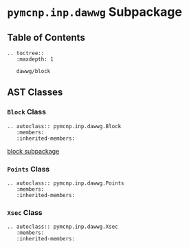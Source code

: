 # `pymcnp.inp.dawwg` Subpackage

## Table of Contents

```{eval-rst}
.. toctree::
   :maxdepth: 1

   dawwg/block
```

## AST Classes

### `Block` Class

```{eval-rst}
.. autoclass:: pymcnp.inp.dawwg.Block
   :members:
   :inherited-members:
```

[block subpackage](dawwg/block)

### `Points` Class

```{eval-rst}
.. autoclass:: pymcnp.inp.dawwg.Points
   :members:
   :inherited-members:
```

### `Xsec` Class

```{eval-rst}
.. autoclass:: pymcnp.inp.dawwg.Xsec
   :members:
   :inherited-members:
```
